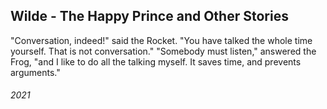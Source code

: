 ## Wilde - The Happy Prince and Other Stories

  "Conversation, indeed!" said the Rocket.
"You have talked the whole time yourself.
That is not conversation."
  "Somebody must listen," answered the Frog, "and I like to do all the talking myself. It saves time, and prevents arguments."


###### 2021